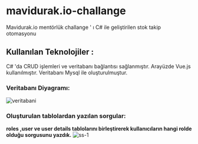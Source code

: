 # mavidurak.io-challange
Mavidurak.io mentörlük challange ' ı  C# ile geliştirilen stok takip otomasyonu 
## **Kullanılan Teknolojiler** : 
C# 'da CRUD işlemleri ve veritabanı bağlantısı sağlanmıştır.
Arayüzde Vue.js kullanılmıştır.
Veritabanı Mysql ile oluşturulmuştur.

### **Veritabanı Diyagramı**:

![veritabani](https://user-images.githubusercontent.com/77885953/149618507-7404bd74-e3e7-49f4-aee0-8ec147dc79ad.png)

### Oluşturulan tablolardan yazılan sorgular:
**roles ,user ve user details tablolarını birleştirerek kullanıcıların hangi rolde olduğu sorgusunu yazdık.**
![ss-1](https://user-images.githubusercontent.com/77885953/149619037-9df6d761-026d-4ac3-b63a-45f622306983.png)

